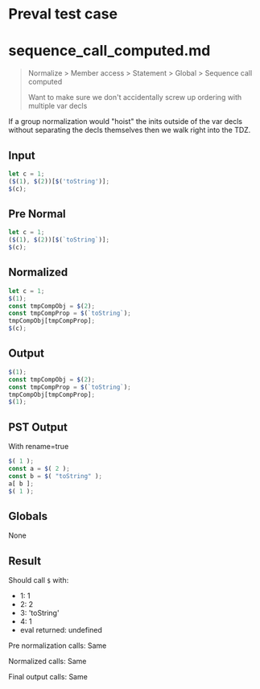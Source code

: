 # Preval test case

# sequence_call_computed.md

> Normalize > Member access > Statement > Global > Sequence call computed
>
> Want to make sure we don't accidentally screw up ordering with multiple var decls

If a group normalization would "hoist" the inits outside of the var decls without separating the decls themselves then we walk right into the TDZ.

## Input

`````js filename=intro
let c = 1;
($(1), $(2))[$('toString')];
$(c);
`````

## Pre Normal


`````js filename=intro
let c = 1;
($(1), $(2))[$(`toString`)];
$(c);
`````

## Normalized


`````js filename=intro
let c = 1;
$(1);
const tmpCompObj = $(2);
const tmpCompProp = $(`toString`);
tmpCompObj[tmpCompProp];
$(c);
`````

## Output


`````js filename=intro
$(1);
const tmpCompObj = $(2);
const tmpCompProp = $(`toString`);
tmpCompObj[tmpCompProp];
$(1);
`````

## PST Output

With rename=true

`````js filename=intro
$( 1 );
const a = $( 2 );
const b = $( "toString" );
a[ b ];
$( 1 );
`````

## Globals

None

## Result

Should call `$` with:
 - 1: 1
 - 2: 2
 - 3: 'toString'
 - 4: 1
 - eval returned: undefined

Pre normalization calls: Same

Normalized calls: Same

Final output calls: Same
